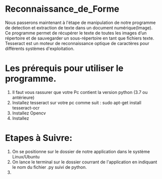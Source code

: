 # Reconnaissance_de_Forme

Nous passerons maintenant à l'étape de manipulation de notre programme de detection et extraction de texte dans un document numérique(Image).
Ce programme permet de récupérer le texte de toutes les images d’un répertoire et de sauvegarder un sous-répertoire en tant que fichiers texte.
Tesseract est un moteur de reconnaissance optique de caractères pour différents systèmes d'exploitation.

# Les prérequis pour utiliser le programme.
1. Il faut vous rassurer que votre Pc contient la version python (3.7 ou antérieure)
2. Installez tesseract sur votre pc comme suit : sudo apt-get install tesseract-ocr
3. Installez Opencv
4. Installez 

# Etapes à Suivre:

1. On se positionne sur le dossier de notre application dans le système Linux/Ubuntu
2. On lance le terminal sur le dossier courrant de l'application en indiquant le nom du fichier .py suivi de python.
3.
